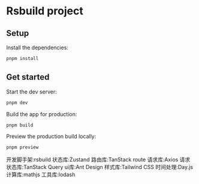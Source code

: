 # Rsbuild project

## Setup

Install the dependencies:

```bash
pnpm install
```

## Get started

Start the dev server:

```bash
pnpm dev
```

Build the app for production:

```bash
pnpm build
```

Preview the production build locally:

```bash
pnpm preview
```

开发脚手架:rsbuild
状态库:Zustand
路由库:TanStack route
请求库:Axios
请求状态库:TanStack Query
ui库:Ant Design
样式库:Tailwind CSS
时间处理:Day.js
计算库:mathjs
工具库:lodash